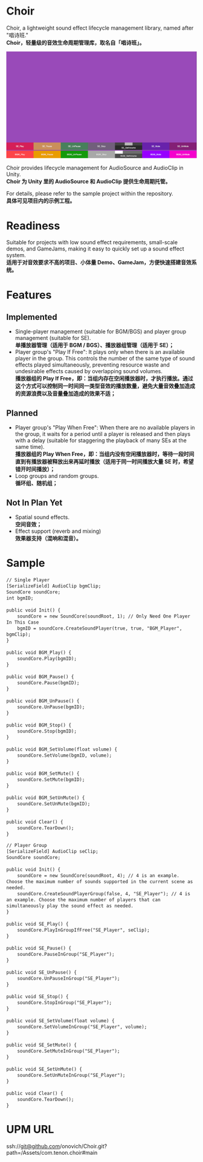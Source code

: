 # Choir
Choir, a lightweight sound effect lifecycle management library, named after "唱诗班."<br/>
**Choir，轻量级的音效生命周期管理库，取名自「唱诗班」。**

![](https://github.com/onovich/Choir/blob/main/Assets/com.tenon.choir/Resources_Sample/cover_choir.png)

Choir provides lifecycle management for AudioSource and AudioClip in Unity.<br/>
**Choir 为 Unity 里的 AudioSource 和 AudioClip 提供生命周期托管。**

For details, please refer to the sample project within the repository.<br/>
**具体可见项目内的示例工程。**

# Readiness
Suitable for projects with low sound effect requirements, small-scale demos, and GameJams, making it easy to quickly set up a sound effect system.<br/>
**适用于对音效要求不高的项目、小体量 Demo、GameJam，方便快速搭建音效系统。**

# Features
## Implemented
* Single-player management (suitable for BGM/BGS) and player group management (suitable for SE).<br/>
  **单播放器管理（适用于 BGM / BGS）、播放器组管理（适用于 SE）；** <br/>
* Player group's "Play If Free": It plays only when there is an available player in the group. This controls the number of the same type of sound effects played simultaneously, preventing resource waste and undesirable effects caused by overlapping sound volumes. <br/>
  **播放器组的 Play If Free，即：当组内存在空闲播放器时，才执行播放。通过这个方式可以控制同一时间同一类型音效的播放数量，避免大量音效叠加造成的资源浪费以及音量叠加造成的效果不适；** <br/>

## Planned
* Player group's "Play When Free": When there are no available players in the group, it waits for a period until a player is released and then plays with a delay (suitable for staggering the playback of many SEs at the same time).<br/>
 **播放器组的 Play When Free，即：当组内没有空闲播放器时，等待一段时间直到有播放器被释放出来再延时播放（适用于同一时间播放大量 SE 时，希望错开时间播放）；** <br/>
* Loop groups and random groups. <br/>
  **循环组、随机组；** <br/>

## Not In Plan Yet
* Spatial sound effects.<br/>
  **空间音效；** <br/>
* Effect support (reverb and mixing)<br/>
  **效果器支持（混响和混音）。** 

# Sample
```
// Single Player
[SerializeField] AudioClip bgmClip;
SoundCore soundCore;
int bgmID;

public void Init() {
    soundCore = new SoundCore(soundRoot, 1); // Only Need One Player In This Case
    bgmID = soundCore.CreateSoundPlayer(true, true, "BGM_Player", bgmClip);
}

public void BGM_Play() {
    soundCore.Play(bgmID);
}

public void BGM_Pause() {
    soundCore.Pause(bgmID);
}

public void BGM_UnPause() {
    soundCore.UnPause(bgmID);
}

public void BGM_Stop() {
    soundCore.Stop(bgmID);
}

public void BGM_SetVolume(float volume) {
    soundCore.SetVolume(bgmID, volume);
}

public void BGM_SetMute() {
    soundCore.SetMute(bgmID);
}

public void BGM_SetUnMute() {
    soundCore.SetUnMute(bgmID);
}

public void Clear() {
    soundCore.TearDown();
}
```

```
// Player Group
[SerializeField] AudioClip seClip;
SoundCore soundCore;

public void Init() {
    soundCore = new SoundCore(soundRoot, 4); // 4 is an example. Choose the maximum number of sounds supported in the current scene as needed.
    soundCore.CreateSoundPlayerGroup(false, 4, "SE_Player"); // 4 is an example. Choose the maximum number of players that can simultaneously play the sound effect as needed.
}

public void SE_Play() {
    soundCore.PlayInGroupIfFree("SE_Player", seClip);
}

public void SE_Pause() {
    soundCore.PauseInGroup("SE_Player");
}

public void SE_UnPause() {
    soundCore.UnPauseInGroup("SE_Player");
}

public void SE_Stop() {
    soundCore.StopInGroup("SE_Player");
}

public void SE_SetVolume(float volume) {
    soundCore.SetVolumeInGroup("SE_Player", volume);
}

public void SE_SetMute() {
    soundCore.SetMuteInGroup("SE_Player");
}

public void SE_SetUnMute() {
    soundCore.SetUnMuteInGroup("SE_Player");
}

public void Clear() {
    soundCore.TearDown();
}
```

# UPM URL
ssh://git@github.com/onovich/Choir.git?path=/Assets/com.tenon.choir#main
